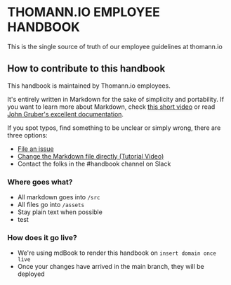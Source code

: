# THOMANN.IO EMPLOYEE HANDBOOK 

This is the single source of truth of our employee guidelines at thomann.io

## How to contribute to this handbook

This handbook is maintained by Thomann.io employees.

It's entirely written in Markdown for the sake of simplicity and portability. If you want to learn more about Markdown, check [this short video](https://drive.google.com/file/d/1jaqASYDriy6kQOc--H6YGrfaM4ul6MA0/view?usp=sharing) or read [John Gruber's excellent documentation](https://daringfireball.net/projects/markdown/). 

If you spot typos, find something to be unclear or simply wrong, there are three options:

- [File an issue](https://github.com/cookiefactory/handbook/issues/new)
- [Change the Markdown file directly (Tutorial Video)](https://drive.google.com/file/d/14vAcQGXfLlQNDi36UKYp-6Xd-rIodkio/view?usp=sharing)
- Contact the folks in the #handbook channel on Slack

### Where goes what?

- All markdown goes into `/src`
- All files go into `/assets`
- Stay plain text when possible
- test

### How does it go live?

- We're using mdBook to render this handbook on `insert domain once live`
- Once your changes have arrived in the main branch, they will be deployed

